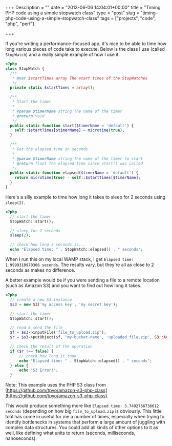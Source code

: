 +++
Description = ""
date = "2013-06-06 14:04:01+00:00"
title = "Timing PHP code using a simple stopwatch class"
type = "post"
slug = "timing-php-code-using-a-simple-stopwatch-class"
tags = ["projects", "code", "php", "perf"]

+++

If you're writing a performance-focused app, it's nice to be able to time how long various pieces of code take to execute. Below is the class I use (called `StopWatch`) and a really simple example of how I use it.<!--more-->

```php
<?php
class StopWatch {
  /**
   * @var $startTimes array The start times of the StopWatches
   */
  private static $startTimes = array();

  /**
   * Start the timer
   * 
   * @param $timerName string The name of the timer
   * @return void
   */
  public static function start($timerName = 'default') {
    self::$startTimes[$timerName] = microtime(true);
  }

  /**
   * Get the elapsed time in seconds
   * 
   * @param $timerName string The name of the timer to start
   * @return float The elapsed time since start() was called
   */
  public static function elapsed($timerName = 'default') {
    return microtime(true) - self::$startTimes[$timerName];
  }
}
```

Here's a silly example to time how long it takes to sleep for 2 seconds using `sleep(2)`.

```php
<?php
  // start the timer
  StopWatch::start();

  // sleep for 2 seconds
  sleep(2);

  // check how long 2 seconds is...
  echo "Elapsed time: " . StopWatch::elapsed() . " seconds";
```

When I run this on my local WAMP stack, I get `Elapsed time: 1.9999310970306 seconds`. The results vary, but they're all as close to 2 seconds as makes no difference.

A better example would be if you were sending a file to a remote location (such as Amazon S3) and you want to find out how long it takes.

```php
<?php
  // create a new S3 instance
  $s3 = new S3('my access key', 'my secret key');

  // start the timer
  StopWatch::start();

  // read & send the file
  $f = $s3->inputFile('file_to_upload.zip');
  $r = $s3->putObject($f, 'my-bucket-name', 'uploaded_file.zip', S3::ACL_PUBLIC_READ);

  // check the result of the operation
  if ($r !== false) {
      // check how long it took
      echo "Elapsed time: " . StopWatch::elapsed() . " seconds";
  } else {
      echo "S3 Error!";
  }
```

Note: This example uses the PHP S3 class from [https://github.com/tpyo/amazon-s3-php-class](https://github.com/tpyo/amazon-s3-php-class).

This would produce something more like `Elapsed time: 3.7492766736612 seconds` (depending on how big `file_to_upload.zip` is obviously. This little tool has come in useful for me a number of times, especially when trying to identify bottlenecks in systems that perform a large amount of juggling with complex data structures. You could add all kinds of other options to it as well, like defining what units to return (seconds, milliseconds, nanoseconds).
